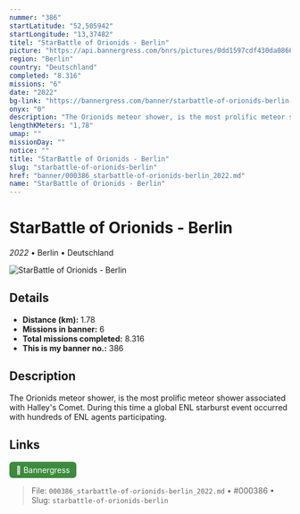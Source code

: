 ```yaml
---
nummer: "386"
startLatitude: "52,505942"
startLongitude: "13,37482"
titel: "StarBattle of Orionids - Berlin"
picture: "https://api.bannergress.com/bnrs/pictures/0dd1597cdf430da0866d0818fd39a212"
region: "Berlin"
country: "Deutschland"
completed: "8.316"
missions: "6"
date: "2022"
bg-link: "https://bannergress.com/banner/starbattle-of-orionids-berlin-a311"
onyx: "0"
description: "The Orionids meteor shower, is the most prolific meteor shower associated with Halley's Comet. During this time a global ENL starburst event occurred with hundreds of ENL agents participating."
lengthKMeters: "1,78"
umap: ""
missionDay: ""
notice: ""
title: "StarBattle of Orionids - Berlin"
slug: "starbattle-of-orionids-berlin"
href: "banner/000386_starbattle-of-orionids-berlin_2022.md"
name: "StarBattle of Orionids - Berlin"
---
```

# StarBattle of Orionids - Berlin

*2022* • Berlin • Deutschland

![StarBattle of Orionids - Berlin](https://api.bannergress.com/bnrs/pictures/0dd1597cdf430da0866d0818fd39a212)



## Details
- **Distance (km):** 1.78
- **Missions in banner:** 6
- **Total missions completed:** 8.316
- **This is my banner no.:** 386



## Description
The Orionids meteor shower, is the most prolific meteor shower associated with Halley's Comet. During this time a global ENL starburst event occurred with hundreds of ENL agents participating.



## Links
<a href="https://bannergress.com/banner/starbattle-of-orionids-berlin-a311" target="_blank" style="display:inline-block;margin-right:8px;padding:6px 12px;background:#3c8b3c;color:#fff;text-decoration:none;border-radius:6px;">🔗 Bannergress</a>



> File: `000386_starbattle-of-orionids-berlin_2022.md`
> • #000386
> • Slug: `starbattle-of-orionids-berlin`
